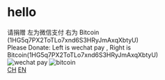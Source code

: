 # hello
请捐赠  左为微信支付 右为 Bitcoin                       (1HG5q7PX2ToTLo7xnd6S3HRyJmAxqXbtyU) <br>
Please Donate: Left is wechat pay , Right is Bitcoin(1HG5q7PX2ToTLo7xnd6S3HRyJmAxqXbtyU) <br>
![](https://github.com/Gosummerlong/hello-world/blob/master/Pic/1.jpg "wechat pay")
![](https://github.com/Gosummerlong/hello-world/blob/master/Pic/2.jpg "bitcoin")<br>
[CH](https://github.com/Gosummerlong/hello-world/wiki/chinese)
[EN](https://github.com/Gosummerlong/hello-world/wiki/English)<br>
